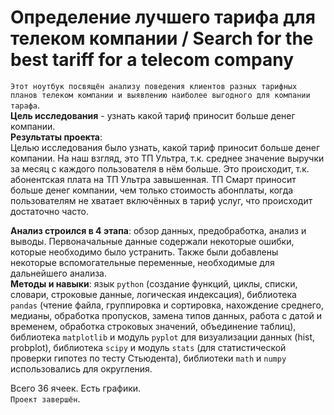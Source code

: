 # Определение лучшего тарифа для телеком компании / Search for the best tariff for a telecom company

`Этот ноутбук посвящён анализу поведения клиентов разных тарифных планов телеком компании и выявлению наиболее выгодного для компании тарафа`.   
**Цель исследования** - узнать какой тариф приносит больше денег компании.     
**Результаты проекта**:  
Целью исследования было узнать, какой тариф приносит больше денег компании. На наш взгляд, это ТП Ультра, т.к. среднее значение выручки за месяц с каждого пользователя в нём больше. Это происходит, т.к. абонентская плата на ТП Ультра завышенная. ТП Смарт приносит больше денег компании, чем только стоимость абонплаты, когда пользователям не хватает включённых в тариф услуг, что происходит достаточно часто.  

**Анализ строился в 4 этапа**: обзор данных, предобработка, анализ и выводы. Первоначальные данные содержали некоторые ошибки, которые необходимо было устранить. Также были добавлены некоторые вспомогательные переменные, необходимые для дальнейшего анализа.   
**Методы и навыки**: язык `python` (создание функций, циклы, списки, словари, строковые данные, логическая индексация), библиотека `pandas` (чтение файла, группировка и сортировка, нахождение среднего, медианы, обработка пропусков, замена типов данных, работа с датой и временем, обработка строковых значений, объединение таблиц), библиотека `matplotlib` и модуль `pyplot` для визуализации данных (hist, probplot), библиотека `scipy` и модуль `stats` (для статистической проверки гипотез по тесту Стьюдента), библиотеки `math` и `numpy` использовались для округления.

Всего 36 ячеек. Есть графики.  
`Проект завершён`.  
